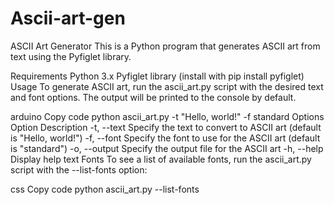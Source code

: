 # Ascii-art-gen
ASCII Art Generator
This is a Python program that generates ASCII art from text using the Pyfiglet library.

Requirements
Python 3.x
Pyfiglet library (install with pip install pyfiglet)
Usage
To generate ASCII art, run the ascii_art.py script with the desired text and font options. The output will be printed to the console by default.

arduino
Copy code
python ascii_art.py -t "Hello, world!" -f standard
Options
Option	Description
-t, --text	Specify the text to convert to ASCII art (default is "Hello, world!")
-f, --font	Specify the font to use for the ASCII art (default is "standard")
-o, --output	Specify the output file for the ASCII art
-h, --help	Display help text
Fonts
To see a list of available fonts, run the ascii_art.py script with the --list-fonts option:

css
Copy code
python ascii_art.py --list-fonts
